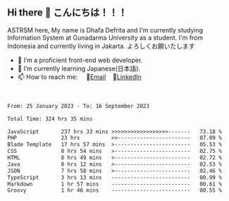 ## Hi there 👋 こんにちは！！！
ASTRSM here, My name is Dhafa Defrita and I'm currently studying Information System at Gunadarma University as a student. I'm from Indonesia and currently living in Jakarta. よろしくお願いたします

- 🔭 I’m a proficient front-end web developer.
- 🌱 I’m currently learning Japanese(日本語).
- 📫 How to reach me: &nbsp;&nbsp;&nbsp;&nbsp;📧[Email](dhafadefrita@gmail.com)&nbsp;&nbsp;&nbsp;&nbsp;💼[LinkedIn](https://www.linkedin.com/in/dhafa-defrita-rama-yudistira-9357a9229/)
<br>
<!-- <p align="left">
<a href="https://github.com/ASTRSM">
  <img height="180em" src="https://github-readme-stats-eight-theta.vercel.app/api?username=ASTRSM&show_icons=true&theme=dracula&include_all_commits=true&count_private=true"/>
  <img height="180em" src="https://github-readme-stats-eight-theta.vercel.app/api/top-langs/?username=ASTRSM&layout=compact&langs_count=8&theme=dracula"/>
</a>
</p> -->

<!--START_SECTION:waka-->

```txt
From: 25 January 2023 - To: 16 September 2023

Total Time: 324 hrs 35 mins

JavaScript       237 hrs 33 mins >>>>>>>>>>>>>>>>>>-------   73.18 %
PHP              23 hrs          >>-----------------------   07.09 %
Blade Template   17 hrs 57 mins  >------------------------   05.53 %
CSS              8 hrs 54 mins   >------------------------   02.75 %
HTML             8 hrs 49 mins   >------------------------   02.72 %
Java             8 hrs 12 mins   >------------------------   02.53 %
JSON             7 hrs 58 mins   >------------------------   02.46 %
TypeScript       3 hrs 13 mins   -------------------------   00.99 %
Markdown         1 hr 57 mins    -------------------------   00.61 %
Groovy           1 hr 46 mins    -------------------------   00.55 %
```

<!--END_SECTION:waka-->
